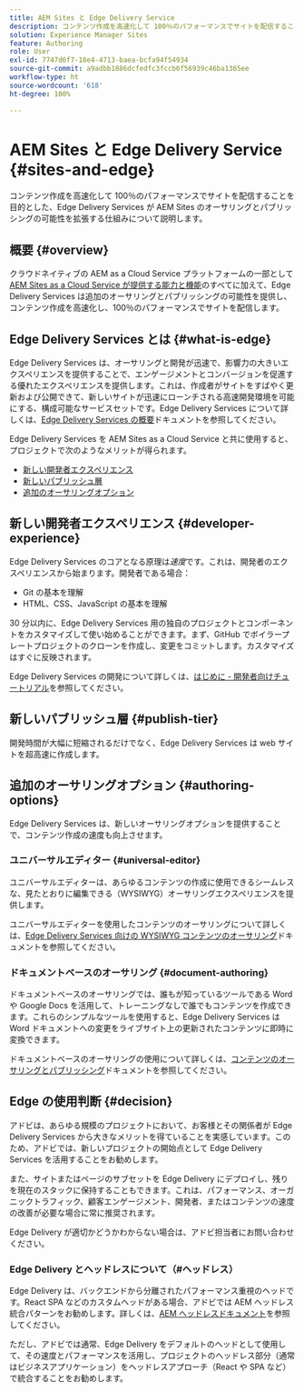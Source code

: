 ```yaml
---
title: AEM Sites と Edge Delivery Service
description: コンテンツ作成を高速化して 100％のパフォーマンスでサイトを配信することを目的とした、Edge Delivery Services が AEM Sites のオーサリングとパブリッシングの可能性を拡張する仕組みについて説明します。
solution: Experience Manager Sites
feature: Authoring
role: User
exl-id: 7747d6f7-18e4-4713-baea-bcfa94f54934
source-git-commit: a9adbb1886dcfedfc3fccb6f56939c46ba1365ee
workflow-type: ht
source-wordcount: '618'
ht-degree: 100%

---
```


# AEM Sites と Edge Delivery Service {#sites-and-edge}

コンテンツ作成を高速化して 100％のパフォーマンスでサイトを配信することを目的とした、Edge Delivery Services が AEM Sites のオーサリングとパブリッシングの可能性を拡張する仕組みについて説明します。

## 概要 {#overview}

クラウドネイティブの AEM as a Cloud Service プラットフォームの一部として [AEM Sites as a Cloud Service が提供する能力と機能](/help/sites-cloud/sites-cloud-changes.md)のすべてに加えて、Edge Delivery Services は追加のオーサリングとパブリッシングの可能性を提供し、コンテンツ作成を高速化し、100％のパフォーマンスでサイトを配信します。

## Edge Delivery Services とは {#what-is-edge}

Edge Delivery Services は、オーサリングと開発が迅速で、影響力の大きいエクスペリエンスを提供することで、エンゲージメントとコンバージョンを促進する優れたエクスペリエンスを提供します。これは、作成者がサイトをすばやく更新および公開できて、新しいサイトが迅速にローンチされる高速開発環境を可能にする、構成可能なサービスセットです。Edge Delivery Services について詳しくは、[Edge Delivery Services の概要](/help/edge/overview.md)ドキュメントを参照してください。

Edge Delivery Services を AEM Sites as a Cloud Service と共に使用すると、プロジェクトで次のようなメリットが得られます。

* [新しい開発者エクスペリエンス](#developer-experience)
* [新しいパブリッシュ層](#publish-tier)
* [追加のオーサリングオプション](#authoring-options)

## 新しい開発者エクスペリエンス {#developer-experience}

Edge Delivery Services のコアとなる原理は&#x200B;*速度*&#x200B;です。これは、開発者のエクスペリエンスから始まります。開発者である場合：

* Git の基本を理解
* HTML、CSS、JavaScript の基本を理解

30 分以内に、Edge Delivery Services 用の独自のプロジェクトとコンポーネントをカスタマイズして使い始めることができます。まず、GitHub でボイラープレートプロジェクトのクローンを作成し、変更をコミットします。カスタマイズはすぐに反映されます。

Edge Delivery Services の開発について詳しくは、[はじめに - 開発者向けチュートリアル](https://www.aem.live/developer/tutorial)を参照してください。

## 新しいパブリッシュ層 {#publish-tier}

開発時間が大幅に短縮されるだけでなく、Edge Delivery Services は web サイトを超高速に作成します。

## 追加のオーサリングオプション {#authoring-options}

Edge Delivery Services は、新しいオーサリングオプションを提供することで、コンテンツ作成の速度も向上させます。

### ユニバーサルエディター {#universal-editor}

ユニバーサルエディターは、あらゆるコンテンツの作成に使用できるシームレスな、見たとおりに編集できる（WYSIWYG）オーサリングエクスペリエンスを提供します。

ユニバーサルエディターを使用したコンテンツのオーサリングについて詳しくは、[Edge Delivery Services 向けの WYSIWYG コンテンツのオーサリング](/help/edge/wysiwyg-authoring/authoring.md)ドキュメントを参照してください。

### ドキュメントベースのオーサリング {#document-authoring}

ドキュメントベースのオーサリングでは、誰もが知っているツールである Word や Google Docs を活用して、トレーニングなしで誰でもコンテンツを作成できます。これらのシンプルなツールを使用すると、Edge Delivery Services は Word ドキュメントへの変更をライブサイト上の更新されたコンテンツに即時に変換できます。

ドキュメントベースのオーサリングの使用について詳しくは、[コンテンツのオーサリングとパブリッシング](https://www.aem.live/docs/authoring)ドキュメントを参照してください。

## Edge の使用判断 {#decision}

アドビは、あらゆる規模のプロジェクトにおいて、お客様とその関係者が Edge Delivery Services から大きなメリットを得ていることを実感しています。このため、アドビでは、新しいプロジェクトの開始点として Edge Delivery Services を活用することをお勧めします。

また、サイトまたはページのサブセットを Edge Delivery にデプロイし、残りを現在のスタックに保持することもできます。これは、パフォーマンス、オーガニックトラフィック、顧客エンゲージメント、開発者、またはコンテンツの速度の改善が必要な場合に常に推奨されます。

Edge Delivery が適切かどうかわからない場合は、アドビ担当者にお問い合わせください。

### Edge Delivery とヘッドレスについて（#ヘッドレス）

Edge Delivery は、バックエンドから分離されたパフォーマンス重視のヘッドです。React SPA などのカスタムヘッドがある場合、アドビでは AEM ヘッドレス統合パターンをお勧めします。詳しくは、[AEM ヘッドレスドキュメント](/help/headless/introduction.md)を参照してください。

ただし、アドビでは通常、Edge Delivery をデフォルトのヘッドとして使用して、その速度とパフォーマンスを活用し、プロジェクトのヘッドレス部分（通常はビジネスアプリケーション）をヘッドレスアプローチ（React や SPA など）で統合することをお勧めします。
